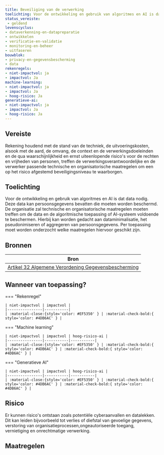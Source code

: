 ```yaml
---
title: Beveiliging van de verwerking
toelichting: Voor de ontwikkeling en gebruik van algoritmes en AI is dat data nodig. Deze data kan persoonsgegevens bevatten die moeten worden beschermd. De organisatie zal technische en organisatorische maatregelen moeten treffen om de data en de algoritmische toepassing of AI-systeem voldoende te beschermen. Hierbij kan worden gedacht aan dataminimalisatie, het pseudonimiseren of aggregeren van persoonsgegevens. Per toepassing moet worden onderzocht welke maatregelen hiervoor geschikt zijn. 
status_vereiste: 
 - geldend
levenscyclus: 
- dataverkenning-en-datapreparatie
- ontwikkelen
- verificatie-en-validatie
- monitoring-en-beheer
- uitfaseren
bouwblok: 
- privacy-en-gegevensbescherming
- data
rekenregels: 
- niet-impactvol: ja
- impactvol: Ja
machine-learning: 
- niet-impactvol: ja
- impactvol: Ja
- hoog-risico: Ja
generatieve-ai: 
- niet-impactvol: ja
- impactvol: Ja
- hoog-risico: Ja
---
```


<!-- tags -->

## Vereiste

Rekening houdend met de stand van de techniek, de uitvoeringskosten, alsook met de aard, de omvang, de context en de verwerkingsdoeleinden en de qua waarschijnlijkheid en ernst uiteenlopende risico's voor de rechten en vrijheden
van personen, treffen de verwerkingsverantwoordelijke en de verwerker passende technische en organisatorische maatregelen om een op het risico afgestemd beveiligingsniveau te waarborgen.

## Toelichting

Voor de ontwikkeling en gebruik van algoritmes en AI is dat data nodig.
Deze data kan persoonsgegevens bevatten die moeten worden beschermd.
De organisatie zal technische en organisatorische maatregelen moeten treffen om de data en de algoritmische toepassing of AI-systeem voldoende te beschermen.
Hierbij kan worden gedacht aan dataminimalisatie, het pseudonimiseren of aggregeren van persoonsgegevens.
Per toepassing moet worden onderzocht welke maatregelen hiervoor geschikt zijn.

## Bronnen

| Bron                        |
|-----------------------------|
|[Artikel 32 Algemene Verordening Gegevensbescherming](https://eur-lex.europa.eu/legal-content/NL/TXT/?uri=CELEX:32016R0679)|

## Wanneer van toepassing?

=== "Rekenregel"

    | niet-impactvol | impactvol |
    |----------------|-----------|
    | :material-close:{style='color: #EF5350' } | :material-check-bold:{ style='color: #4DB6AC' } |

=== "Machine learning"

    | niet-impactvol | impactvol | hoog-risico-ai |
    |----------------|-----------|-----------|
    | :material-close:{style='color: #EF5350' } | :material-check-bold:{ style='color: #4DB6AC' } | :material-check-bold:{ style='color: #4DB6AC' } |

=== "Generatieve AI"

    | niet-impactvol | impactvol | hoog-risico-ai |
    |----------------|-----------|-----------|
    | :material-close:{style='color: #EF5350' } | :material-check-bold:{ style='color: #4DB6AC' } | :material-check-bold:{ style='color: #4DB6AC' } |

## Risico

Er kunnen risico's ontstaan zoals potentiële cyberaanvallen en datalekken.
Dit kan leiden bijvoorbeeld tot verlies of diefstal van gevoelige gegevens, verstoring van organisatieprocessen,ongeautoriseerde toegang, vernietiging en onrechtmatige verwerking.


## Maatregelen

<!-- list_maatregelen vereiste/beveiliging_van_verwerking -->
